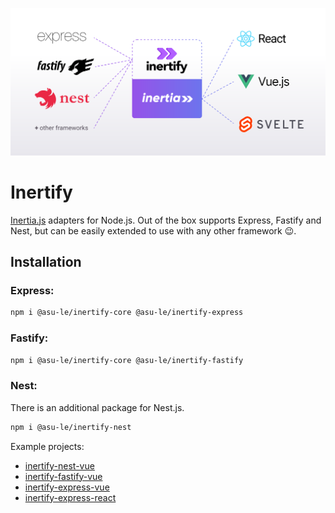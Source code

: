 ![Alt text](assets/poster.svg 'Inertify')

# Inertify

[Inertia.js](https://inertiajs.com/) adapters for Node.js. Out of the box supports Express, Fastify and Nest, but can be easily extended to use with any other framework 😉.

## Installation

### Express:

```bash
npm i @asu-le/inertify-core @asu-le/inertify-express
```

### Fastify:

```bash
npm i @asu-le/inertify-core @asu-le/inertify-fastify
```

### Nest:

There is an additional package for Nest.js.

```bash
npm i @asu-le/inertify-nest
```

Example projects:

- [inertify-nest-vue](https://github.com/enkot/inertify-nest-vue)
- [inertify-fastify-vue](https://github.com/enkot/inertify-fastify-vue)
- [inertify-express-vue](https://github.com/enkot/inertify-express-vue)
- [inertify-express-react](https://github.com/enkot/inertify-express-react)
